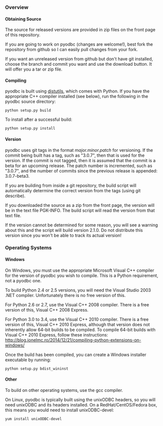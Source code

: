 ### Overview

#### Obtaining Source
The source for released versions are provided in zip files on the front page of this repository.

If you are going to work on pyodbc (changes are welcome!), best fork the repository from github so I can easily pull changes from your fork.

If you want an unreleased version from github but don't have git installed, choose the branch and commit you want and use the download button. It will offer you a tar or zip file.

#### Compiling
pyodbc is built using [distutils](http://docs.python.org/library/distutils.html), which comes with Python. If you have the appropriate C++ compiler installed (see below), run the following in the pyodbc source directory:

`python setup.py build`

To install after a successful build:

`python setup.py install`

#### Version
pyodbc uses git tags in the format _major.minor.patch_ for versioning. If the commit being built has a tag, such as "3.0.7", then that is used for the version. If the commit is not tagged, then it is assumed that the commit is a beta for an upcoming release. The patch number is incremented, such as "3.0.7", and the number of commits since the previous release is appended: 3.0.7-beta3.

If you are building from inside a git repository, the build script will automatically determine the correct version from the tags (using git describe).

If you downloaded the source as a zip from the front page, the version will be in the text file PGK-INFO. The build script will read the version from that text file.

If the version cannot be determined for some reason, you will see a warning about this and the script will build version 2.1.0. Do not distribute this version since you won't be able to track its actual version!

### Operating Systems

#### Windows
On Windows, you must use the appropriate Microsoft Visual C++ compiler for the version of pyodbc you wish to compile.  This is a Python requirement, not a pyodbc one.

To build Python 2.4 or 2.5 versions, you will need the Visual Studio 2003 .NET compiler. Unfortunately there is no free version of this.

For Python 2.6 or 2.7, use the Visual C++ 2008 compiler. There is a free version of this, Visual C++ 2008 Express.

For Python 3.0 to 3.4, use the Visual C++ 2010 compiler. There is a free version of this, Visual C++ 2010 Express, although that version does not inherently allow 64-bit builds to be compiled. To compile 64-bit builds with Visual C++ 2010 Express, follow these instructions: http://blog.ionelmc.ro/2014/12/21/compiling-python-extensions-on-windows/

Once the build has been compiled, you can create a Windows installer executable by running:

`python setup.py bdist_wininst`

#### Other
To build on other operating systems, use the gcc compiler.

On Linux, pyodbc is typically built using the unixODBC headers, so you will need unixODBC and its headers installed. On a RedHat/CentOS/Fedora box, this means you would need to install unixODBC-devel:

`yum install unixODBC-devel`
